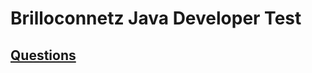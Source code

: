 # Brilloconnetz Java Developer Test

## [Questions](https://drive.google.com/file/d/1UldjMcbkodyE7ZB3zX_8vw5PsgljDr67/view?usp=sharing)
